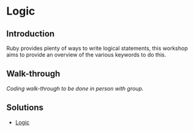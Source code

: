 # Logic


## Introduction

Ruby provides plenty of ways to write logical statements, this workshop aims to provide an overview of the various keywords to do this.


## Walk-through

_Coding walk-through to be done in person with group._


## Solutions

* [Logic](1-logic.rb)
